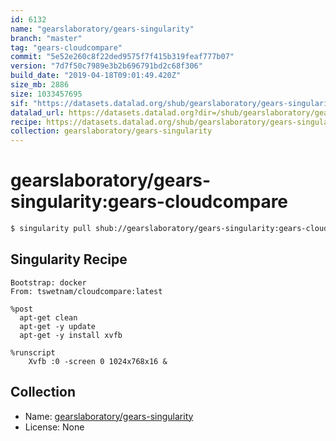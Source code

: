 ```yaml
---
id: 6132
name: "gearslaboratory/gears-singularity"
branch: "master"
tag: "gears-cloudcompare"
commit: "5e52e260c8f22ded9575f7f415b319feaf777b07"
version: "7d7f50c7989e3b2b696791bd2c68f306"
build_date: "2019-04-18T09:01:49.420Z"
size_mb: 2886
size: 1033457695
sif: "https://datasets.datalad.org/shub/gearslaboratory/gears-singularity/gears-cloudcompare/2019-04-18-5e52e260-7d7f50c7/7d7f50c7989e3b2b696791bd2c68f306.simg"
datalad_url: https://datasets.datalad.org?dir=/shub/gearslaboratory/gears-singularity/gears-cloudcompare/2019-04-18-5e52e260-7d7f50c7/
recipe: https://datasets.datalad.org/shub/gearslaboratory/gears-singularity/gears-cloudcompare/2019-04-18-5e52e260-7d7f50c7/Singularity
collection: gearslaboratory/gears-singularity
---
```


# gearslaboratory/gears-singularity:gears-cloudcompare

```bash
$ singularity pull shub://gearslaboratory/gears-singularity:gears-cloudcompare
```

## Singularity Recipe

```singularity
Bootstrap: docker
From: tswetnam/cloudcompare:latest

%post
  apt-get clean
  apt-get -y update
  apt-get -y install xvfb  

%runscript
	Xvfb :0 -screen 0 1024x768x16 &
```

## Collection

 - Name: [gearslaboratory/gears-singularity](https://github.com/gearslaboratory/gears-singularity)
 - License: None

